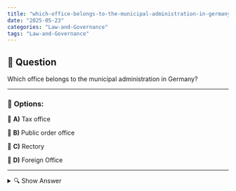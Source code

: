 ```yaml
---
title: "which-office-belongs-to-the-municipal-administration-in-germany"
date: "2025-05-23"
categories: "Law-and-Governance"
tags: "Law-and-Governance"
---
```


## 📌 **Question**

Which office belongs to the municipal administration in Germany?



---

### 📝 **Options:**

🔘 **A)** Tax office

🔘 **B)** Public order office

🔘 **C)** Rectory

🔘 **D)** Foreign Office

---

<details>
  <summary>🔍 Show Answer</summary>

  <p>
💡  <b>Correct Answer:</b>  b
  </p>
  <p>
    📖<b>Explanation:</b>
    
  </p>
</details>
